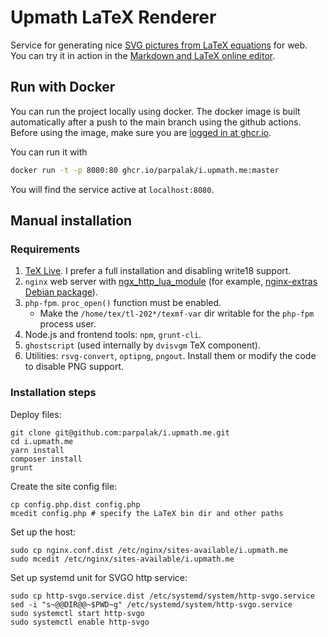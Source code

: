 # Upmath LaTeX Renderer

Service for generating nice [SVG pictures from LaTeX equations](https://i.upmath.me/) for web. You can try it in action in the [Markdown and LaTeX online editor](https://upmath.me).

## Run with Docker
You can run the project locally using docker.
The docker image is built automatically after a push to the main branch using the github actions.
Before using the image, make sure you are [logged in at ghcr.io](https://github.com/features/packages).

You can run it with
```bash
docker run -t -p 8080:80 ghcr.io/parpalak/i.upmath.me:master
```

You will find the service active at `localhost:8080`.

## Manual installation

### Requirements

1. [TeX Live](https://www.tug.org/texlive/quickinstall.html). I prefer a full installation and disabling write18 support.
2. `nginx` web server with [ngx_http_lua_module](https://github.com/openresty/lua-nginx-module) (for example, [nginx-extras Debian package](https://packages.debian.org/search?searchon=names&keywords=nginx-extras)).
3. `php-fpm`. `proc_open()` function must be enabled.
   * Make the `/home/tex/tl-202*/texmf-var` dir writable for the `php-fpm` process user.
4. Node.js and frontend tools: `npm`, `grunt-cli`.
5. `ghostscript` (used internally by `dvisvgm` TeX component).
6. Utilities: `rsvg-convert`, `optipng`, `pngout`. Install them or modify the code to disable PNG support.

### Installation steps

Deploy files:

```
git clone git@github.com:parpalak/i.upmath.me.git
cd i.upmath.me
yarn install
composer install
grunt
```

Create the site config file:

```
cp config.php.dist config.php
mcedit config.php # specify the LaTeX bin dir and other paths
```

Set up the host:

```
sudo cp nginx.conf.dist /etc/nginx/sites-available/i.upmath.me
sudo mcedit /etc/nginx/sites-available/i.upmath.me
```

Set up systemd unit for SVGO http service:

```
sudo cp http-svgo.service.dist /etc/systemd/system/http-svgo.service
sed -i "s~@@DIR@@~$PWD~g" /etc/systemd/system/http-svgo.service
sudo systemctl start http-svgo
sudo systemctl enable http-svgo
```
